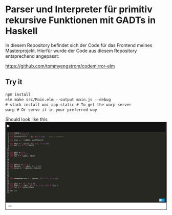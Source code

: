 # Parser und Interpreter für primitiv rekursive Funktionen mit GADTs in Haskell



In diesem Repository befindet sich der Code für das Frontend meines Masterprojekt.
Hierfür wurde der Code aus diesem Repository entsprechend angepasst:

https://github.com/tommyengstrom/codemirror-elm

## Try it

```shell
npm install
elm make src/Main.elm --output main.js --debug
# stack install wai-app-static # To get the warp server
warp # Or serve it in your preferred way
```

Should look like this
![CodeMirror](screenshot.png)


